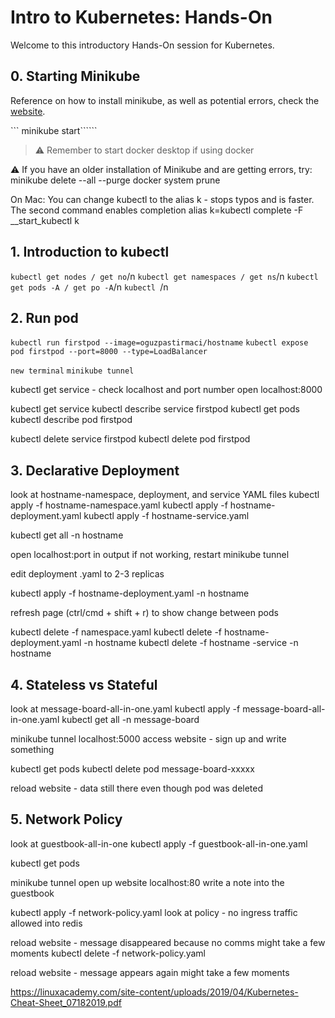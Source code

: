 # Intro to Kubernetes: Hands-On

Welcome to this introductory Hands-On session for Kubernetes. 

## 0. Starting Minikube

Reference on how to install minikube, as well as potential errors, check the [website](https://minikube.sigs.k8s.io/docs/start/).

``` minikube start``````


> :warning: Remember to start docker desktop if using docker

:warning: If you have an older installation of Minikube and are getting errors, try:
minikube delete --all --purge
docker system prune

On Mac: 
You can change kubectl to the alias k - stops typos and is faster. 
The second command enables completion
alias k=kubectl
complete -F __start_kubectl k

## 1. Introduction to kubectl
```kubectl get nodes / get no```/n
```kubectl get namespaces / get ns```/n
```kubectl get pods -A / get po -A```/n
```kubectl ```/n


## 2. Run pod
```kubectl run firstpod --image=oguzpastirmaci/hostname```
```kubectl expose pod firstpod --port=8000 --type=LoadBalancer```

```new terminal```
```minikube tunnel```

kubectl get service - check localhost and port number
open localhost:8000

kubectl get service
kubectl describe service firstpod
kubectl get pods
kubectl describe pod firstpod

kubectl delete service firstpod
kubectl delete pod firstpod

## 3. Declarative Deployment
look at hostname-namespace, deployment, and service YAML files 
kubectl apply -f hostname-namespace.yaml
kubectl apply -f hostname-deployment.yaml
kubectl apply -f hostname-service.yaml

kubectl get all -n hostname

open localhost:port in output
if not working, restart minikube tunnel

edit deployment .yaml to 2-3 replicas

kubectl apply -f hostname-deployment.yaml -n hostname

refresh page (ctrl/cmd + shift + r) to show change between pods

kubectl delete -f namespace.yaml
kubectl delete -f hostname-deployment.yaml -n hostname
kubectl delete -f hostname -service -n hostname

## 4. Stateless vs Stateful 
look at message-board-all-in-one.yaml
kubectl apply -f message-board-all-in-one.yaml
kubectl get all -n message-board

minikube tunnel
localhost:5000
access website - sign up and write something

kubectl get pods
kubectl delete pod message-board-xxxxx

reload website - data still there even though pod was deleted

## 5. Network Policy
look at guestbook-all-in-one
kubectl apply -f guestbook-all-in-one.yaml

kubectl get pods

minikube tunnel
open up website
localhost:80
write a note into the guestbook

kubectl apply -f network-policy.yaml
look at policy - no ingress traffic allowed into redis

reload website - message disappeared because no comms
might take a few moments
kubectl delete -f network-policy.yaml

reload website - message appears again
might take a few moments


https://linuxacademy.com/site-content/uploads/2019/04/Kubernetes-Cheat-Sheet_07182019.pdf



